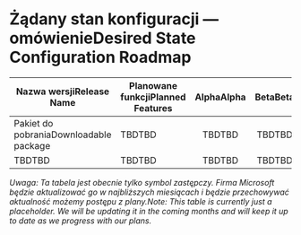# <a name="desired-state-configuration-roadmap"></a><span data-ttu-id="e9976-101">Żądany stan konfiguracji — omówienie</span><span class="sxs-lookup"><span data-stu-id="e9976-101">Desired State Configuration Roadmap</span></span>

| <span data-ttu-id="e9976-102">Nazwa wersji</span><span class="sxs-lookup"><span data-stu-id="e9976-102">Release Name</span></span> | <span data-ttu-id="e9976-103">Planowane funkcji</span><span class="sxs-lookup"><span data-stu-id="e9976-103">Planned Features</span></span> | <span data-ttu-id="e9976-104">Alpha</span><span class="sxs-lookup"><span data-stu-id="e9976-104">Alpha</span></span> | <span data-ttu-id="e9976-105">Beta</span><span class="sxs-lookup"><span data-stu-id="e9976-105">Beta</span></span> | <span data-ttu-id="e9976-106">RTM</span><span class="sxs-lookup"><span data-stu-id="e9976-106">RTM</span></span> |
| ---- | -------- | :-------: | :-------:| :-----: |
| <span data-ttu-id="e9976-107">Pakiet do pobrania</span><span class="sxs-lookup"><span data-stu-id="e9976-107">Downloadable package</span></span> | <span data-ttu-id="e9976-108">TBD</span><span class="sxs-lookup"><span data-stu-id="e9976-108">TBD</span></span> | <span data-ttu-id="e9976-109">TBD</span><span class="sxs-lookup"><span data-stu-id="e9976-109">TBD</span></span> | <span data-ttu-id="e9976-110">TBD</span><span class="sxs-lookup"><span data-stu-id="e9976-110">TBD</span></span> | <span data-ttu-id="e9976-111">TBD</span><span class="sxs-lookup"><span data-stu-id="e9976-111">TBD</span></span> |
| <span data-ttu-id="e9976-112">TBD</span><span class="sxs-lookup"><span data-stu-id="e9976-112">TBD</span></span> | <span data-ttu-id="e9976-113">TBD</span><span class="sxs-lookup"><span data-stu-id="e9976-113">TBD</span></span> | <span data-ttu-id="e9976-114">TBD</span><span class="sxs-lookup"><span data-stu-id="e9976-114">TBD</span></span> | <span data-ttu-id="e9976-115">TBD</span><span class="sxs-lookup"><span data-stu-id="e9976-115">TBD</span></span> | <span data-ttu-id="e9976-116">TBD</span><span class="sxs-lookup"><span data-stu-id="e9976-116">TBD</span></span> |

<span data-ttu-id="e9976-117">*Uwaga: Ta tabela jest obecnie tylko symbol zastępczy. Firma Microsoft będzie aktualizować go w najbliższych miesiącach i będzie przechowywać aktualność możemy postępu z plany.*</span><span class="sxs-lookup"><span data-stu-id="e9976-117">*Note: This table is currently just a placeholder. We will be updating it in the coming months and will keep it up to date as we progress with our plans.*</span></span> 